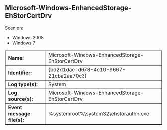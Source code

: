 ## Microsoft-Windows-EnhancedStorage-EhStorCertDrv

Seen on:
* Windows 2008
* Windows 7

<table border="1" class="docutils">
  <tbody>
    <tr>
      <td><b>Name:</b></td>
      <td>Microsoft-Windows-EnhancedStorage-EhStorCertDrv</td>
    </tr>
    <tr>
      <td><b>Identifier:</b></td>
      <td>{bd2d1dae-d678-4e10-9667-21cba2aa70c3}</td>
    </tr>
    <tr>
      <td><b>Log type(s):</b></td>
      <td>System</td>
    </tr>
    <tr>
      <td><b>Log source(s):</b></td>
      <td>Microsoft-Windows-EnhancedStorage-EhStorCertDrv</td>
    </tr>
    <tr>
      <td><b>Event message file(s):</b></td>
      <td>%systemroot%\system32\ehstorauthn.exe</td>
    </tr>
  </tbody>
</table>

&nbsp;

